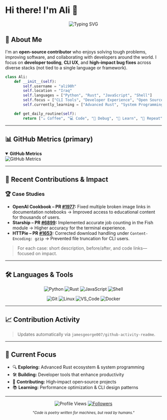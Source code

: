 # Hi there! I'm Ali 👋

<div align="center">

![Typing SVG](https://readme-typing-svg.herokuapp.com/?lines=Open+Source+Contributor;Problem+Solver;Developer+Tools+Enthusiast;Always+Learning+New+Things\&font=Fira%20Code\&center=true\&width=420\&height=50\&duration=4000\&pause=900)

</div>

## 🚀 About Me

I'm an **open-source contributor** who enjoys solving tough problems, improving software, and collaborating with developers around the world. I focus on **developer tooling**, **CLI UX**, and **high‑impact bug fixes** across diverse stacks (not tied to a single language or framework).

```python
class Ali:
    def __init__(self):
        self.username = "ali90h"
        self.location = "Iraq"
        self.languages = ["Python", "Rust", "JavaScript", "Shell"]
        self.focus = ["CLI Tools", "Developer Experience", "Open Source"]
        self.currently_learning = ["Advanced Rust", "System Programming"]

    def get_daily_routine(self):
        return ["☕ Coffee", "💻 Code", "🐛 Debug", "📖 Learn", "🔄 Repeat"]
```

---

## 📊 GitHub Metrics (primary)

<details open>
  <summary><b>GitHub Metrics</b></summary>
  <img src="./metrics.svg?ts=1" alt="GitHub Metrics" />
</details>

---

## 🎯 Recent Contributions & Impact

### 🏆 Case Studies

* **OpenAI Cookbook – PR [#1977](https://github.com/openai/openai-cookbook/pull/1977):** Fixed multiple broken image links in documentation notebooks → Improved access to educational content for thousands of users.
* **Starship – PR [#6899](https://github.com/starship/starship/pull/6899):** Implemented accurate job counting in the Fish module → Higher accuracy for the terminal experience.
* **HTTPie – PR [#1653](https://github.com/httpie/cli/pull/1653):** Corrected download handling under `Content-Encoding: gzip` → Prevented file truncation for CLI users.

> For each case: short description, before/after, and code links—focused on impact.

---

## 🛠️ Languages & Tools

<div align="center">

![Python](https://img.shields.io/badge/Python-3776AB?style=flat-square\&logo=python\&logoColor=white)
![Rust](https://img.shields.io/badge/Rust-000000?style=flat-square\&logo=rust\&logoColor=white)
![JavaScript](https://img.shields.io/badge/JavaScript-F7DF1E?style=flat-square\&logo=javascript\&logoColor=black)
![Shell](https://img.shields.io/badge/Shell-121011?style=flat-square\&logo=gnu-bash\&logoColor=white)

![Git](https://img.shields.io/badge/Git-F05032?style=flat-square\&logo=git\&logoColor=white)
![Linux](https://img.shields.io/badge/Linux-000000?style=flat-square\&logo=linux\&logoColor=white)
![VS\_Code](https://img.shields.io/badge/VS%20Code-007ACC?style=flat-square\&logo=visual-studio-code\&logoColor=white)
![Docker](https://img.shields.io/badge/Docker-2496ED?style=flat-square\&logo=docker\&logoColor=white)

</div>

---

## 📈 Contribution Activity

<!--START_SECTION:activity-->

<!--END_SECTION:activity-->

> Updates automatically via `jamesgeorge007/github-activity-readme`.

---

## 🎯 Current Focus

* 🔍 **Exploring:** Advanced Rust ecosystem & system programming
* 🛠️ **Building:** Developer tools that enhance productivity
* 🤝 **Contributing:** High‑impact open‑source projects
* 📚 **Learning:** Performance optimization & CLI design patterns

---

<div align="center">

![Profile Views](https://komarev.com/ghpvc/?username=ali90h\&color=blue\&style=flat-square)
[![Followers](https://img.shields.io/github/followers/ali90h?style=flat-square\&color=blue\&labelColor=000)](https://github.com/ali90h?tab=followers)

<sub><i>"Code is poetry written for machines, but read by humans."</i></sub>

</div>

